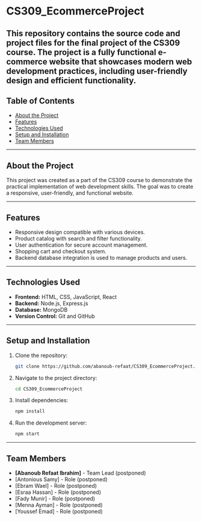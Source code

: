 # CS309_EcommerceProject

## This repository contains the source code and project files for the final project of the CS309 course. The project is a fully functional e-commerce website that showcases modern web development practices, including user-friendly design and efficient functionality.

## Table of Contents

- [About the Project](#about-the-project)
- [Features](#features)
- [Technologies Used](#technologies-used)
- [Setup and Installation](#setup-and-installation)
- [Team Members](#team-members)

---

## About the Project

This project was created as a part of the CS309 course to demonstrate the practical implementation of web development skills. The goal was to create a responsive, user-friendly, and functional website.

---

## Features

- Responsive design compatible with various devices.
- Product catalog with search and filter functionality.
- User authentication for secure account management.
- Shopping cart and checkout system.
- Backend database integration is used to manage products and users.

---

## Technologies Used

- **Frontend:** HTML, CSS, JavaScript, React
- **Backend:** Node.js, Express.js
- **Database:** MongoDB
- **Version Control:** Git and GitHub

---

## Setup and Installation

1. Clone the repository:
   ```bash
   git clone https://github.com/abanoub-refaat/CS309_EcommerceProject.git
   ```
2. Navigate to the project directory:
   ```bash
   cd CS309_EcommerceProject
   ```
3. Install dependencies:
   ```bash
   npm install
   ```
4. Run the development server:
   ```bash
   npm start
   ```

---

## Team Members

- **[Abanoub Refaat Ibrahim]** - Team Lead (postponed)
- [Antonious Samy] - Role (postponed)
- [Ebram Wael] - Role (postponed)
- [Esraa Hassan] - Role (postponed)
- [Fady Munir] - Role (postponed)
- [Menna Ayman] - Role (postponed)
- [Youssef Emad] - Role (postponed)
